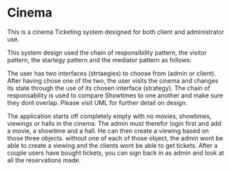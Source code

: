 # Cinema
 This is a cinema Ticketing system designed for both client and administrator use.
 
This system design used the chain of responsibility pattern, the visitor pattern, the startegy pattern and the mediator pattern as follows:

The user has two interfaces (strtaegies) to choose from (admin or client). After having chose one of the two, the user visits the cinema and changes its state through the use of its chosen interface (strategy). The chain of responsability is used to compare Showtimes to one another and make sure they dont overlap. Please visit UML for further detail on design.
 
 The application starts off completely empty with no movies, showtimes, viewings or halls in the cinema. The admin must therefor login first and add a movie, a showtime and a hall. He can then create a viewing based on those three objects. without one of each of those object, the admin wont be able to create a viewing and the clients wont be able to get tickets. After a couple users have bought tickets, you can sign back in as admin and look at all the reservations made.

